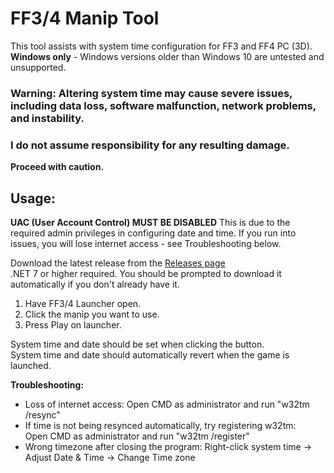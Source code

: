 # FF3/4 Manip Tool
This tool assists with system time configuration for FF3 and FF4 PC (3D).\
**Windows only** - Windows versions older than Windows 10 are untested and unsupported.

### Warning: Altering system time may cause severe issues, including data loss, software malfunction, network problems, and instability.
### I do not assume responsibility for any resulting damage.
**Proceed with caution.**

## Usage:
**UAC (User Account Control) MUST BE DISABLED**
This is due to the required admin privileges in configuring date and time.
If you run into issues, you will lose internet access - see Troubleshooting below.

Download the latest release from the [Releases page](https://github.com/Ricky-James/FF34Manip/releases) \
.NET 7 or higher required. You should be prompted to download it automatically if you don't already have it.

1. Have FF3/4 Launcher open.
2. Click the manip you want to use.
3. Press Play on launcher.

System time and date should be set when clicking the button.\
System time and date should automatically revert when the game is launched.

**Troubleshooting:**
* Loss of internet access:
 Open CMD as administrator and run "w32tm /resync"
* If time is not being resynced automatically, try registering w32tm:\
 Open CMD as administrator and run "w32tm /register"
* Wrong timezone after closing the program:
 Right-click system time -> Adjust Date & Time -> Change Time zone
